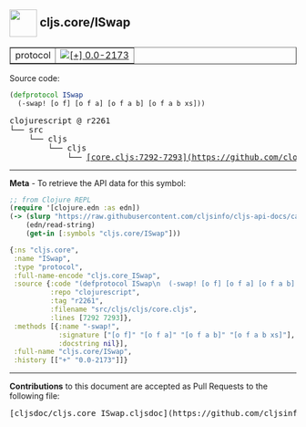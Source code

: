 ## <img width="48px" valign="middle" src="http://i.imgur.com/Hi20huC.png"> cljs.core/ISwap

 <table border="1">
<tr>

<td>protocol</td>
<td><a href="https://github.com/cljsinfo/cljs-api-docs/tree/0.0-2173"><img valign="middle" alt="[+] 0.0-2173" src="https://img.shields.io/badge/+-0.0--2173-lightgrey.svg"></a> </td>
</tr>
</table>






Source code:

```clj
(defprotocol ISwap
  (-swap! [o f] [o f a] [o f a b] [o f a b xs]))
```

 <pre>
clojurescript @ r2261
└── src
    └── cljs
        └── cljs
            └── <ins>[core.cljs:7292-7293](https://github.com/clojure/clojurescript/blob/r2261/src/cljs/cljs/core.cljs#L7292-L7293)</ins>
</pre>


---

__Meta__ - To retrieve the API data for this symbol:

```clj
;; from Clojure REPL
(require '[clojure.edn :as edn])
(-> (slurp "https://raw.githubusercontent.com/cljsinfo/cljs-api-docs/catalog/cljs-api.edn")
    (edn/read-string)
    (get-in [:symbols "cljs.core/ISwap"]))
```

```clj
{:ns "cljs.core",
 :name "ISwap",
 :type "protocol",
 :full-name-encode "cljs.core_ISwap",
 :source {:code "(defprotocol ISwap\n  (-swap! [o f] [o f a] [o f a b] [o f a b xs]))",
          :repo "clojurescript",
          :tag "r2261",
          :filename "src/cljs/cljs/core.cljs",
          :lines [7292 7293]},
 :methods [{:name "-swap!",
            :signature ["[o f]" "[o f a]" "[o f a b]" "[o f a b xs]"],
            :docstring nil}],
 :full-name "cljs.core/ISwap",
 :history [["+" "0.0-2173"]]}

```

---

__Contributions__ to this document are accepted as Pull Requests to the following file:

 <pre>
[cljsdoc/cljs.core_ISwap.cljsdoc](https://github.com/cljsinfo/cljs-api-docs/blob/master/cljsdoc/cljs.core_ISwap.cljsdoc)
</pre>

